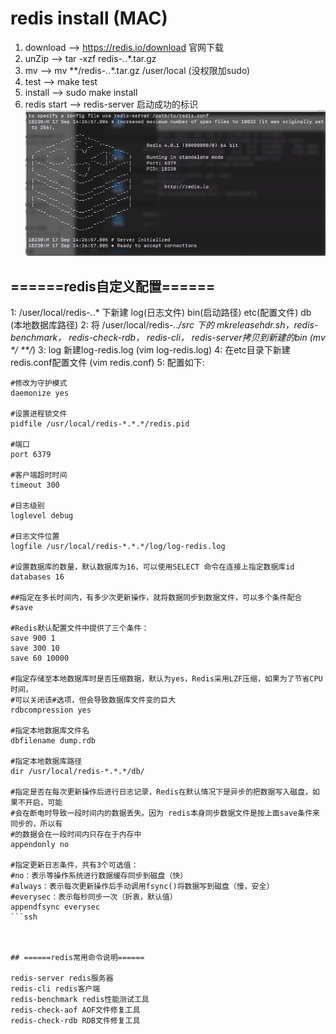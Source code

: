 # redis install (MAC)
1. download --> https://redis.io/download 官网下载
2. unZip --> tar -xzf redis-*.*.*.tar.gz
3. mv --> mv **/redis-*.*.*.tar.gz /user/local (没权限加sudo)
4. test --> make test
5. install --> sudo make install
6. redis start --> redis-server
启动成功的标识<br>
![](https://github.com/Marszed/node-web-project/raw/master/gitImage/redis-server.png)

## ======redis自定义配置======
1: /user/local/redis-*.*.* 下新建 log(日志文件) bin(启动路径) etc(配置文件) db (本地数据库路径)
2: 将 /user/local/redis-*.*.*/src 下的 mkreleasehdr.sh，redis-benchmark， redis-check-rdb， redis-cli， redis-server拷贝到新建的bin (mv **/* **/*)
3: log 新建log-redis.log (vim log-redis.log)
4: 在etc目录下新建redis.conf配置文件 (vim redis.conf)
5: 配置如下:<br>
```ssh
#修改为守护模式
daemonize yes

#设置进程锁文件
pidfile /usr/local/redis-*.*.*/redis.pid

#端口
port 6379

#客户端超时时间
timeout 300

#日志级别
loglevel debug

#日志文件位置
logfile /usr/local/redis-*.*.*/log/log-redis.log

#设置数据库的数量，默认数据库为16，可以使用SELECT 命令在连接上指定数据库id
databases 16

##指定在多长时间内，有多少次更新操作，就将数据同步到数据文件，可以多个条件配合
#save

#Redis默认配置文件中提供了三个条件：
save 900 1
save 300 10
save 60 10000

#指定存储至本地数据库时是否压缩数据，默认为yes，Redis采用LZF压缩，如果为了节省CPU时间，
#可以关闭该#选项，但会导致数据库文件变的巨大
rdbcompression yes

#指定本地数据库文件名
dbfilename dump.rdb

#指定本地数据库路径
dir /usr/local/redis-*.*.*/db/

#指定是否在每次更新操作后进行日志记录，Redis在默认情况下是异步的把数据写入磁盘，如果不开启，可能
#会在断电时导致一段时间内的数据丢失。因为 redis本身同步数据文件是按上面save条件来同步的，所以有
#的数据会在一段时间内只存在于内存中
appendonly no

#指定更新日志条件，共有3个可选值：
#no：表示等操作系统进行数据缓存同步到磁盘（快）
#always：表示每次更新操作后手动调用fsync()将数据写到磁盘（慢，安全）
#everysec：表示每秒同步一次（折衷，默认值）
appendfsync everysec
```ssh



## ======redis常用命令说明======

redis-server redis服务器
redis-cli redis客户端
redis-benchmark redis性能测试工具
redis-check-aof AOF文件修复工具
redis-check-rdb RDB文件修复工具
